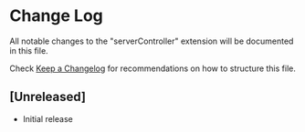 # Change Log

All notable changes to the "serverController" extension will be documented in this file.

Check [Keep a Changelog](http://keepachangelog.com/) for recommendations on how to structure this file.

## [Unreleased]

- Initial release